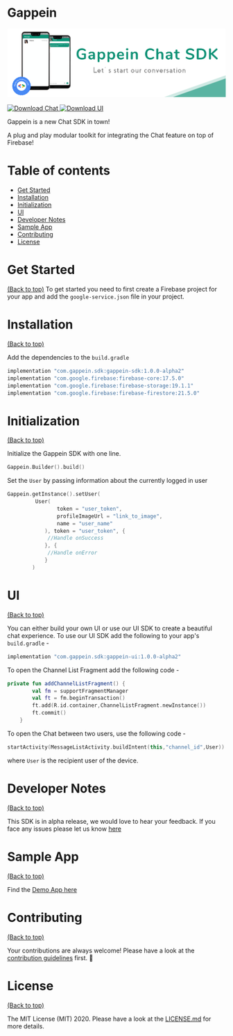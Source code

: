 # Gappein
<img src=https://github.com/Gappein/Gappein-Chat-SDK/blob/main/art/banner-chat-sdk.png >

[ ![Download Chat](https://api.bintray.com/packages/gappein/Gappein/Gappein-Chat-SDK/images/download.svg) ](https://bintray.com/gappein/Gappein/Gappein-Chat-SDK/_latestVersion)
[ ![Download UI](https://api.bintray.com/packages/gappein/Gappein/Gappein-UI-SDK/images/download.svg) ](https://bintray.com/gappein/Gappein/Gappein-UI-SDK/_latestVersion)

Gappein is a new Chat SDK in town!

A plug and play modular toolkit for integrating the Chat feature on top of Firebase!

# Table of contents

- [Get Started](#installation)
- [Installation](#installation)
- [Initialization](#initialization)
- [UI](#UI)
- [Developer Notes](#developer-notes)
- [Sample App](#sample-app)
- [Contributing](#contributing)
- [License](#license)

# Get Started
[(Back to top)](#table-of-contents)
To get started you need to first create a Firebase project for your app and add the `google-service.json` file in your project.

# Installation
[(Back to top)](#table-of-contents)

Add the dependencies to the `build.gradle`

```groovy
implementation "com.gappein.sdk:gappein-sdk:1.0.0-alpha2" 
implementation "com.google.firebase:firebase-core:17.5.0"
implementation "com.google.firebase:firebase-storage:19.1.1"
implementation "com.google.firebase:firebase-firestore:21.5.0"
```

# Initialization
[(Back to top)](#table-of-contents)

Initialize the Gappein SDK with one line.

```kotlin
Gappein.Builder().build()
```

Set the `User` by passing information about the currently logged in user

```kotlin
Gappein.getInstance().setUser(
         User(
                token = "user_token",
                profileImageUrl = "link_to_image",
                name = "user_name" 
            ), token = "user_token", {
             //Handle onSuccess
            }, {
             //Handle onError
            }
        )
```

# UI
[(Back to top)](#table-of-contents)

You can either build your own UI or use our UI SDK to create a beautiful chat experience.
To use our UI SDK add the following to your app's `build.gradle` -

```groovy
implementation "com.gappein.sdk:gappein-ui:1.0.0-alpha2"
```

To open the Channel List Fragment add the following code -

```kotlin
private fun addChannelListFragment() {
        val fm = supportFragmentManager
        val ft = fm.beginTransaction()
        ft.add(R.id.container,ChannelListFragment.newInstance())
        ft.commit()
    }
```

To open the Chat between two users, use the following code -

```kotlin
startActivity(MessageListActivity.buildIntent(this,"channel_id",User))
```

where `User` is the recipient user of the device.


# Developer Notes
[(Back to top)](#table-of-contents)

This SDK is in alpha release, we would love to hear your feedback. If you face any issues please let us know [here](https://github.com/Gappein/Gappein-Chat-SDK/issues)

# Sample App
[(Back to top)](#table-of-contents)

Find the [Demo App here](https://github.com/Gappein/Gappein-Chat-SDK/tree/main/app)

# Contributing
[(Back to top)](#table-of-contents)

Your contributions are always welcome! Please have a look at the [contribution guidelines](CONTRIBUTING.md) first. :tada:

# License
[(Back to top)](#table-of-contents)

The MIT License (MIT) 2020. Please have a look at the [LICENSE.md](LICENSE.md) for more details.
